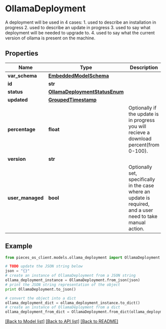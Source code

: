 # OllamaDeployment

A deployment will be used in 4 cases: 1. used to describe an installation in progress 2. used to describe an update in progress 3. used to say what deployment will be needed to upgrade to. 4. used to say what the current version of ollama is present on the machine.

## Properties
Name | Type | Description | Notes
------------ | ------------- | ------------- | -------------
**var_schema** | [**EmbeddedModelSchema**](EmbeddedModelSchema.md) |  | [optional] 
**id** | **str** |  | [optional] 
**status** | [**OllamaDeploymentStatusEnum**](OllamaDeploymentStatusEnum.md) |  | [optional] 
**updated** | [**GroupedTimestamp**](GroupedTimestamp.md) |  | [optional] 
**percentage** | **float** | Optionally if the update is in progress you will recieve a download percent(from 0-100). | [optional] 
**version** | **str** |  | 
**user_managed** | **bool** | Optionally set, specifically in the case where an update is required, and a user need to take manual action. | [optional] 

## Example

```python
from pieces_os_client.models.ollama_deployment import OllamaDeployment

# TODO update the JSON string below
json = "{}"
# create an instance of OllamaDeployment from a JSON string
ollama_deployment_instance = OllamaDeployment.from_json(json)
# print the JSON string representation of the object
print OllamaDeployment.to_json()

# convert the object into a dict
ollama_deployment_dict = ollama_deployment_instance.to_dict()
# create an instance of OllamaDeployment from a dict
ollama_deployment_from_dict = OllamaDeployment.from_dict(ollama_deployment_dict)
```
[[Back to Model list]](../README.md#documentation-for-models) [[Back to API list]](../README.md#documentation-for-api-endpoints) [[Back to README]](../README.md)



